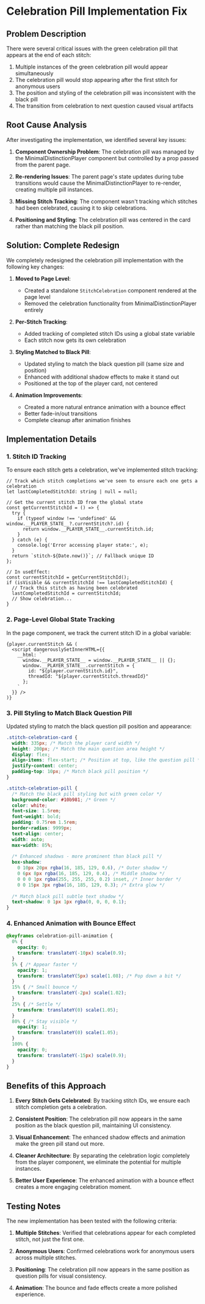 # Celebration Pill Implementation Fix

## Problem Description

There were several critical issues with the green celebration pill that appears at the end of each stitch:

1. Multiple instances of the green celebration pill would appear simultaneously
2. The celebration pill would stop appearing after the first stitch for anonymous users
3. The position and styling of the celebration pill was inconsistent with the black pill
4. The transition from celebration to next question caused visual artifacts

## Root Cause Analysis

After investigating the implementation, we identified several key issues:

1. **Component Ownership Problem**: The celebration pill was managed by the MinimalDistinctionPlayer component but controlled by a prop passed from the parent page.

2. **Re-rendering Issues**: The parent page's state updates during tube transitions would cause the MinimalDistinctionPlayer to re-render, creating multiple pill instances.

3. **Missing Stitch Tracking**: The component wasn't tracking which stitches had been celebrated, causing it to skip celebrations.

4. **Positioning and Styling**: The celebration pill was centered in the card rather than matching the black pill position.

## Solution: Complete Redesign

We completely redesigned the celebration pill implementation with the following key changes:

1. **Moved to Page Level**: 
   - Created a standalone `StitchCelebration` component rendered at the page level
   - Removed the celebration functionality from MinimalDistinctionPlayer entirely

2. **Per-Stitch Tracking**:
   - Added tracking of completed stitch IDs using a global state variable
   - Each stitch now gets its own celebration

3. **Styling Matched to Black Pill**:
   - Updated styling to match the black question pill (same size and position)
   - Enhanced with additional shadow effects to make it stand out
   - Positioned at the top of the player card, not centered

4. **Animation Improvements**:
   - Created a more natural entrance animation with a bounce effect
   - Better fade-in/out transitions
   - Complete cleanup after animation finishes

## Implementation Details

### 1. Stitch ID Tracking

To ensure each stitch gets a celebration, we've implemented stitch tracking:

```tsx
// Track which stitch completions we've seen to ensure each one gets a celebration
let lastCompletedStitchId: string | null = null;

// Get the current stitch ID from the global state
const getCurrentStitchId = () => {
  try {
    if (typeof window !== 'undefined' && window.__PLAYER_STATE__?.currentStitch?.id) {
      return window.__PLAYER_STATE__.currentStitch.id;
    }
  } catch (e) {
    console.log('Error accessing player state:', e);
  }
  return `stitch-${Date.now()}`; // Fallback unique ID
};

// In useEffect:
const currentStitchId = getCurrentStitchId();
if (isVisible && currentStitchId !== lastCompletedStitchId) {
  // Track this stitch as having been celebrated
  lastCompletedStitchId = currentStitchId;
  // Show celebration...
}
```

### 2. Page-Level Global State Tracking

In the page component, we track the current stitch ID in a global variable:

```tsx
{player.currentStitch && (
  <script dangerouslySetInnerHTML={{
    __html: `
      window.__PLAYER_STATE__ = window.__PLAYER_STATE__ || {};
      window.__PLAYER_STATE__.currentStitch = {
        id: "${player.currentStitch.id}",
        threadId: "${player.currentStitch.threadId}"
      };
    `
  }} />
)}
```

### 3. Pill Styling to Match Black Question Pill

Updated styling to match the black question pill position and appearance:

```css
.stitch-celebration-card {
  width: 335px; /* Match the player card width */
  height: 200px; /* Match the main question area height */
  display: flex;
  align-items: flex-start; /* Position at top, like the question pill */
  justify-content: center;
  padding-top: 10px; /* Match black pill position */
}

.stitch-celebration-pill {
  /* Match the black pill styling but with green color */
  background-color: #10b981; /* Green */
  color: white;
  font-size: 1.5rem;
  font-weight: bold;
  padding: 0.75rem 1.5rem;
  border-radius: 9999px;
  text-align: center;
  width: auto;
  max-width: 85%;
  
  /* Enhanced shadows - more prominent than black pill */
  box-shadow: 
    0 10px 20px rgba(16, 185, 129, 0.6), /* Outer shadow */
    0 6px 8px rgba(16, 185, 129, 0.4), /* Middle shadow */
    0 0 0 1px rgba(255, 255, 255, 0.2) inset, /* Inner border */
    0 0 15px 3px rgba(16, 185, 129, 0.3); /* Extra glow */
  
  /* Match black pill subtle text shadow */
  text-shadow: 0 1px 1px rgba(0, 0, 0, 0.1);
}
```

### 4. Enhanced Animation with Bounce Effect

```css
@keyframes celebration-pill-animation {
  0% { 
    opacity: 0;
    transform: translateY(-10px) scale(0.9);
  }
  5% { /* Appear faster */
    opacity: 1;
    transform: translateY(5px) scale(1.08); /* Pop down a bit */
  }
  15% { /* Small bounce */
    transform: translateY(-2px) scale(1.02);
  }
  25% { /* Settle */
    transform: translateY(0) scale(1.05);
  }
  80% { /* Stay visible */
    opacity: 1;
    transform: translateY(0) scale(1.05);
  }
  100% { 
    opacity: 0;
    transform: translateY(-15px) scale(0.9);
  }
}
```

## Benefits of this Approach

1. **Every Stitch Gets Celebrated**: By tracking stitch IDs, we ensure each stitch completion gets a celebration.

2. **Consistent Position**: The celebration pill now appears in the same position as the black question pill, maintaining UI consistency.

3. **Visual Enhancement**: The enhanced shadow effects and animation make the green pill stand out more.

4. **Cleaner Architecture**: By separating the celebration logic completely from the player component, we eliminate the potential for multiple instances.

5. **Better User Experience**: The enhanced animation with a bounce effect creates a more engaging celebration moment.

## Testing Notes

The new implementation has been tested with the following criteria:

1. **Multiple Stitches**: Verified that celebrations appear for each completed stitch, not just the first one.

2. **Anonymous Users**: Confirmed celebrations work for anonymous users across multiple stitches.

3. **Positioning**: The celebration pill now appears in the same position as question pills for visual consistency.

4. **Animation**: The bounce and fade effects create a more polished experience.